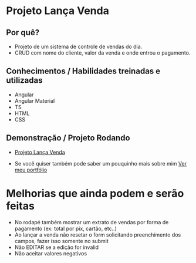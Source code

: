 <h1>Projeto Lança Venda </h1>

## Por quê? 

- Projeto de um sistema de controle de vendas do dia.
- CRUD com nome do cliente, valor da venda e onde entrou o pagamento.

## Conhecimentos / Habilidades treinadas e utilizadas
- Angular
- Angular Material
- TS
- HTML
- CSS

## Demonstração / Projeto Rodando
- <a href="https://www.pedrojaeger.com.br/projeto-lanca-venda/"> Projeto Lança Venda </a>


- Se você quiser também pode saber um pouquinho mais sobre mim  <a href="https://www.pedrojaeger.com.br"> Ver meu portfólio </a>



# Melhorias que ainda podem e serão feitas
- No rodapé também mostrar um extrato de vendas por forma de pagamento (ex: total por pix, cartão, etc..)
- Ao lançar a venda não resetar o form solicitando preenchimento dos campos, fazer isso somente no submit
- Não EDITAR se a edição for invalid
- Não aceitar valores negativos










